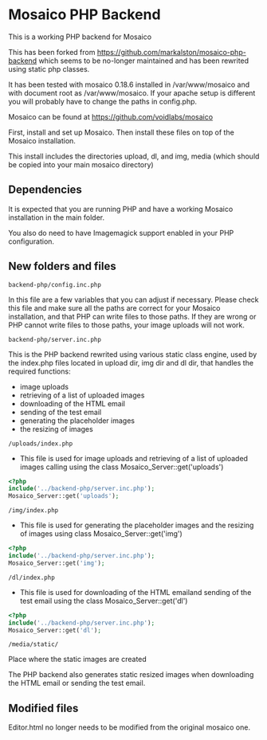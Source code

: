 # Mosaico PHP Backend

This is a working PHP backend for Mosaico

This has been forked from https://github.com/markalston/mosaico-php-backend which seems to be no-longer maintained and has been rewrited using static php classes.

It has been tested with mosaico 0.18.6 installed in /var/www/mosaico and with document root as /var/www/mosaico.  If your apache setup is different you will probably have to change the paths in config.php.

Mosaico can be found at https://github.com/voidlabs/mosaico

First, install and set up Mosaico.  Then install these files on top of the Mosaico installation.

This install includes the directories upload, dl, and img, media (which should be copied into your main mosaico directory) 

## Dependencies

It is expected that you are running PHP and have a working Mosaico installation in the main folder.

You also do need to have Imagemagick support enabled in your PHP configuration.

## New folders and files

```
backend-php/config.inc.php 
```
In this file are a few variables that you can adjust if necessary. Please check this file and make sure all the paths are correct for your Mosaico installation, and that PHP can write files to those paths. If they are wrong or PHP cannot write files to those paths, your image uploads will not work.

```
backend-php/server.inc.php  
```
This is the PHP backend rewrited using various static class engine, used by the index.php files located in upload dir, img dir and dl dir, that handles the required functions:
* image uploads
* retrieving of a list of uploaded images
* downloading of the HTML email
* sending of the test email
* generating the placeholder images
* the resizing of images

```
/uploads/index.php
```
* This file is used for image uploads and retrieving of a list of uploaded images calling using the class Mosaico_Server::get('uploads')

```php
<?php
include('../backend-php/server.inc.php');
Mosaico_Server::get('uploads');
```

```
/img/index.php
```
* This file is used for generating the placeholder images and the resizing of images using class Mosaico_Server::get('img')

```php
<?php
include('../backend-php/server.inc.php');
Mosaico_Server::get('img');
```

```
/dl/index.php
```
* This file is used for downloading of the HTML emailand sending of the test email using the class Mosaico_Server::get('dl')

```php
<?php
include('../backend-php/server.inc.php');
Mosaico_Server::get('dl');
```

```
/media/static/
```
Place where the static images are created


The PHP backend also generates static resized images when downloading the HTML email or sending the test email.

## Modified files

Editor.html no longer needs to be modified from the original mosaico one. 
